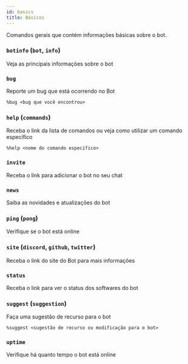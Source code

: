 ```yaml
---
id: basics
title: Básicos
---
```


Comandos gerais que contém informações básicas sobre o bot.

### `botinfo` (`bot`, `info`)
Veja as principais informações sobre o bot

### `bug`
Reporte um bug que está ocorrendo no Bot
```
%bug <bug que você encontrou>
```

### `help` (`commands`)
Receba o link da lista de comandos ou veja como utilizar um comando específico
```
%help <nome do comando específico>
```

### `invite`
Receba o link para adicionar o bot no seu chat

### `news`
Saiba as novidades e atualizações do bot

### `ping` (`pong`)
Verifique se o bot está online

### `site` (`discord`, `github`, `twitter`)
Receba o link do site do Bot para mais informações

### `status`
Receba o link para ver o status dos softwares do bot

### `suggest` (`suggestion`)
Faça uma sugestão de recurso para o bot
```
%suggest <sugestão de recurso ou modificação para o bot>
```

### `uptime`
Verifique há quanto tempo o bot está online
